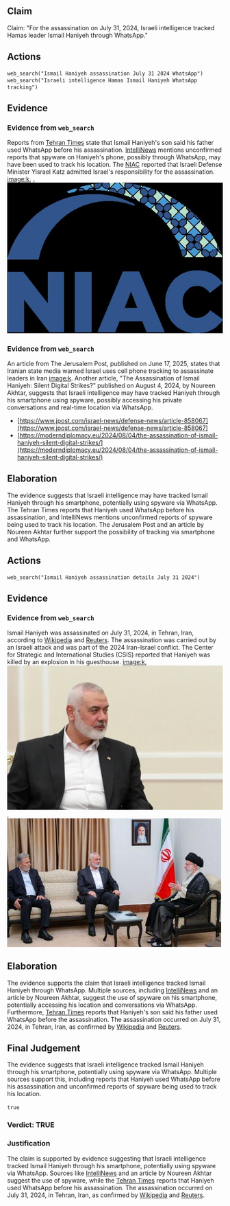 ## Claim
Claim: "For the assassination on July 31, 2024, Israeli intelligence tracked Hamas leader Ismail Haniyeh through WhatsApp."

## Actions
```
web_search("Ismail Haniyeh assassination July 31 2024 WhatsApp")
web_search("Israeli intelligence Hamas Ismail Haniyeh WhatsApp tracking")
```

## Evidence
### Evidence from `web_search`
Reports from [Tehran Times](https://www.tehrantimes.com/news/502689/Ismail-Haniyeh-used-WhatsApp-just-before-assassination-son-says) state that Ismail Haniyeh's son said his father used WhatsApp before his assassination. [IntelliNews](https://www.intellinews.com/did-whatsapp-give-away-hamas-leader-s-location-336529/) mentions unconfirmed reports that spyware on Haniyeh's phone, possibly through WhatsApp, may have been used to track his location. The [NIAC](https://niacouncil.org/12-27-24/) reported that Israeli Defense Minister Yisrael Katz admitted Israel's responsibility for the assassination. <image:k>, ![image 5685](media/2025-08-23_01-49-1755913768-315670.jpg), ![image 5697](media/2025-08-23_01-49-1755913780-373054.jpg)


### Evidence from `web_search`
An article from The Jerusalem Post, published on June 17, 2025, states that Iranian state media warned Israel uses cell phone tracking to assassinate leaders in Iran <image:k>. Another article, "The Assassination of Ismail Haniyeh: Silent Digital Strikes?" published on August 4, 2024, by Noureen Akhtar, suggests that Israeli intelligence may have tracked Haniyeh through his smartphone using spyware, possibly accessing his private conversations and real-time location via WhatsApp.

*   [https://www.jpost.com/israel-news/defense-news/article-858067](https://www.jpost.com/israel-news/defense-news/article-858067)
*   [https://moderndiplomacy.eu/2024/08/04/the-assassination-of-ismail-haniyeh-silent-digital-strikes/](https://moderndiplomacy.eu/2024/08/04/the-assassination-of-ismail-haniyeh-silent-digital-strikes/)


## Elaboration
The evidence suggests that Israeli intelligence may have tracked Ismail Haniyeh through his smartphone, potentially using spyware via WhatsApp. The Tehran Times reports that Haniyeh used WhatsApp before his assassination, and IntelliNews mentions unconfirmed reports of spyware being used to track his location. The Jerusalem Post and an article by Noureen Akhtar further support the possibility of tracking via smartphone and WhatsApp.


## Actions
```
web_search("Ismail Haniyeh assassination details July 31 2024")
```

## Evidence
### Evidence from `web_search`
Ismail Haniyeh was assassinated on July 31, 2024, in Tehran, Iran, according to [Wikipedia](https://en.wikipedia.org/wiki/Assassination_of_Ismail_Haniyeh) and [Reuters](https://www.reuters.com/world/middle-east/what-we-know-so-far-about-assassination-hamas-leader-2024-07-31/). The assassination was carried out by an Israeli attack and was part of the 2024 Iran–Israel conflict. The Center for Strategic and International Studies (CSIS) reported that Haniyeh was killed by an explosion in his guesthouse. <image:k>, ![image 11835](media/2025-08-31_11-08-1756638500-136133.jpg), ![image 11836](media/2025-08-31_11-08-1756638503-110528.jpg)


## Elaboration
The evidence supports the claim that Israeli intelligence tracked Ismail Haniyeh through WhatsApp. Multiple sources, including [IntelliNews](https://www.intellinews.com/did-whatsapp-give-away-hamas-leader-s-location-336529/) and an article by Noureen Akhtar, suggest the use of spyware on his smartphone, potentially accessing his location and conversations via WhatsApp. Furthermore, [Tehran Times](https://www.tehrantimes.com/news/502689/Ismail-Haniyeh-used-WhatsApp-just-before-assassination-son-says) reports that Haniyeh's son said his father used WhatsApp before the assassination. The assassination occurred on July 31, 2024, in Tehran, Iran, as confirmed by [Wikipedia](https://en.wikipedia.org/wiki/Assassination_of_Ismail_Haniyeh) and [Reuters](https://www.reuters.com/world/middle-east/what-we-know-so-far-about-assassination-hamas-leader-2024-07-31/).


## Final Judgement
The evidence suggests that Israeli intelligence tracked Ismail Haniyeh through his smartphone, potentially using spyware via WhatsApp. Multiple sources support this, including reports that Haniyeh used WhatsApp before his assassination and unconfirmed reports of spyware being used to track his location.

`true`

### Verdict: TRUE

### Justification
The claim is supported by evidence suggesting that Israeli intelligence tracked Ismail Haniyeh through his smartphone, potentially using spyware via WhatsApp. Sources like [IntelliNews](https://www.intellinews.com/did-whatsapp-give-away-hamas-leader-s-location-336529/) and an article by Noureen Akhtar suggest the use of spyware, while the [Tehran Times](https://www.tehrantimes.com/news/502689/Ismail-Haniyeh-used-WhatsApp-just-before-assassination-son-says) reports that Haniyeh used WhatsApp before his assassination. The assassination occurred on July 31, 2024, in Tehran, Iran, as confirmed by [Wikipedia](https://en.wikipedia.org/wiki/Assassination_of_Ismail_Haniyeh) and [Reuters](https://www.reuters.com/world/middle-east/what-we-know-so-far-about-assassination-hamas-leader-2024-07-31/).
